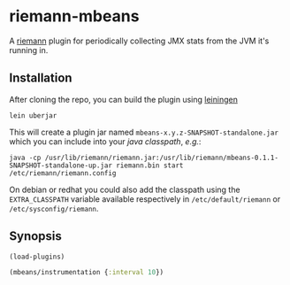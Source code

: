 # riemann-mbeans

A [riemann](http://riemann.io/) plugin for periodically collecting JMX stats from the JVM it's running in.

## Installation

After cloning the repo, you can build the plugin using [leiningen](/technomancy/leiningen)

```
lein uberjar
```

This will create a plugin jar named `mbeans-x.y.z-SNAPSHOT-standalone.jar` which you can include into your *java classpath*, *e.g.*:

```
java -cp /usr/lib/riemann/riemann.jar:/usr/lib/riemann/mbeans-0.1.1-SNAPSHOT-standalone-up.jar riemann.bin start /etc/riemann/riemann.config
```

On debian or redhat you could also add the classpath using the `EXTRA_CLASSPATH` variable available respectively in `/etc/default/riemann` or `/etc/sysconfig/riemann`.

## Synopsis

```clojure
(load-plugins)

(mbeans/instrumentation {:interval 10})
```

